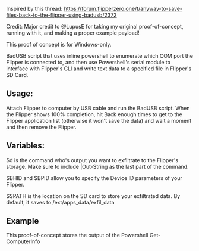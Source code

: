 Inspired by this thread: https://forum.flipperzero.one/t/anyway-to-save-files-back-to-the-flipper-using-badusb/2372

Credit: Major credit to @LupusE for taking my original proof-of-concept, running with it, and making a proper example payload!

This proof of concept is for Windows-only.

BadUSB script that uses inline powershell to enumerate which COM port the Flipper is connected to,
and then use Powershell's serial module to interface with Flipper's CLI and write text data to a specified file in Flipper's SD Card.

## Usage:
Attach Flipper to computer by USB cable and run the BadUSB script.  When the Flipper shows 100% completion, hit Back enough times to get to the Flipper application list (otherwise it won't save the data) and wait a moment and then remove the Flipper.

## Variables:
$d is the command who's output you want to exfiltrate to the Flipper's storage. Make sure to include |Out-String  as the last part of the command.

$BHID and $BPID allow you to specify the Device ID parameters of your Flipper.

$SPATH is the location on the SD card to store your exfiltrated data. By default, it saves to /ext/apps_data/exfil_data

## Example
This proof-of-concept stores the output of the Powershell Get-ComputerInfo
